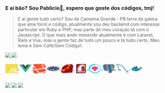 ### E ai bão? Sou Pablicio👋, espero que goste dos códigos, tmj!

>  E ai gente tudo certo? Sou de Campina Grande - PB terra da galera que ama forró e código, atualmente sou dev backend com interesse particular em Ruby e PHP, mas parte do meu coração tá com o Javascript. O que mais ando mexendo atualmente é com Laravel, Rails e Vue, mas a gente faz de tudo um pouco e tá tudo certo. Meu lema é Sem Café/Sem Código!. 

<div>
  <a href="https://github.com/pablicio">
  <img height="180em" src="https://github-readme-stats.vercel.app/api?username=pablicio&show_icons=true&theme=tokyonight&include_all_commits=true&count_private=true"/>
  <img height="180em" src="https://github-readme-stats.vercel.app/api/top-langs/?username=pablicio&layout=compact&langs_count=7&theme=tokyonight"/>
</div>
  

<div style="display: inline_block"><br>
  <img align="center" alt="Rafa-Js" height="30" width="40" src="https://raw.githubusercontent.com/devicons/devicon/master/icons/javascript/javascript-plain.svg">
  <img align="center" alt="Rafa-Vue" height="30" width="40" src="https://raw.githubusercontent.com/devicons/devicon/master/icons/vuejs/vuejs-original.svg">
  <img align="center" alt="Rafa-Vue" height="30" width="40" src="https://raw.githubusercontent.com/devicons/devicon/master/icons/laravel/laravel-plain.svg">
  <img align="center" alt="Rafa-Python" height="30" width="40" src="https://raw.githubusercontent.com/devicons/devicon/master/icons/php/php-original.svg">
  <img align="center" alt="Yuto-Ruby" height="30" width="40" src="https://github.com/devicons/devicon/blob/master/icons/ruby/ruby-original.svg">
  <img align="center" alt="Yuto-RoR" height="30" width="40" src="https://github.com/devicons/devicon/blob/master/icons/rails/rails-original-wordmark.svg">
  <img align="center" alt="Yuto-RSpec" height="30" width="40" src="https://github.com/devicons/devicon/blob/master/icons/rspec/rspec-original.svg">
  <img align="center" alt="Yuto-postgresql" height="30" width="40" src="https://github.com/devicons/devicon/blob/master/icons/postgresql/postgresql-original.svg">
  <img align="center" alt="Yuto-postgresql" height="30" width="40" src="https://github.com/devicons/devicon/blob/master/icons/mysql/mysql-original.svg">
  <img align="center" alt="Yuto-docker" height="30" width="40" src="https://github.com/devicons/devicon/blob/master/icons/docker/docker-original.svg">
</div>
  
  ##
 
<div> 
  <a href="https://www.youtube.com/channel/UC0Fs66c7meaMuiN1l3m-YPA" target="_blank"><img src="https://img.shields.io/badge/YouTube-FF0000?style=for-the-badge&logo=youtube&logoColor=white" target="_blank"></a>
  <a href = "mailto:pabliciotjg@gmail.com"><img src="https://img.shields.io/badge/-Gmail-%23333?style=for-the-badge&logo=gmail&logoColor=white" target="_blank"></a>
  <a href="https://www.linkedin.com/in/thiago-pablicio-86357446" target="_blank"><img src="https://img.shields.io/badge/-LinkedIn-%230077B5?style=for-the-badge&logo=linkedin&logoColor=white" target="_blank"></a> 
  
</div>
